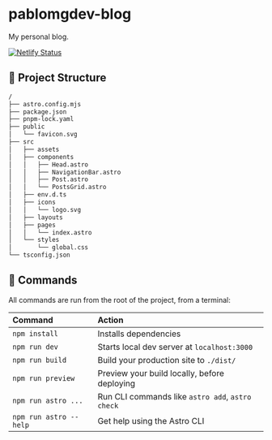 # pablomgdev-blog
My personal blog.

[![Netlify Status](https://api.netlify.com/api/v1/badges/06c9d5b5-74cd-410c-ac62-0830260fc441/deploy-status)](https://app.netlify.com/sites/pablomiragarcia-blog/deploys)

## 🚀 Project Structure

```bash
/
├── astro.config.mjs
├── package.json
├── pnpm-lock.yaml
├── public
│   └── favicon.svg
├── src
│   ├── assets
│   ├── components
│   │   ├── Head.astro
│   │   ├── NavigationBar.astro
│   │   ├── Post.astro
│   │   └── PostsGrid.astro
│   ├── env.d.ts
│   ├── icons
│   │   └── logo.svg
│   ├── layouts
│   ├── pages
│   │   └── index.astro
│   └── styles
│       └── global.css
└── tsconfig.json
```

## 🧞 Commands

All commands are run from the root of the project, from a terminal:

| Command                | Action                                           |
| :--------------------- | :----------------------------------------------- |
| `npm install`          | Installs dependencies                            |
| `npm run dev`          | Starts local dev server at `localhost:3000`      |
| `npm run build`        | Build your production site to `./dist/`          |
| `npm run preview`      | Preview your build locally, before deploying     |
| `npm run astro ...`    | Run CLI commands like `astro add`, `astro check` |
| `npm run astro --help` | Get help using the Astro CLI                     |
